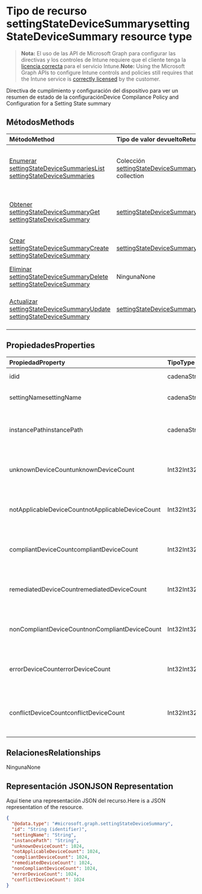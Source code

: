 # <a name="settingstatedevicesummary-resource-type"></a><span data-ttu-id="2fc2a-101">Tipo de recurso settingStateDeviceSummary</span><span class="sxs-lookup"><span data-stu-id="2fc2a-101">settingStateDeviceSummary resource type</span></span>

> <span data-ttu-id="2fc2a-102">**Nota:** El uso de las API de Microsoft Graph para configurar las directivas y los controles de Intune requiere que el cliente tenga la [licencia correcta](https://go.microsoft.com/fwlink/?linkid=839381) para el servicio Intune.</span><span class="sxs-lookup"><span data-stu-id="2fc2a-102">**Note:** Using the Microsoft Graph APIs to configure Intune controls and policies still requires that the Intune service is [correctly licensed](https://go.microsoft.com/fwlink/?linkid=839381) by the customer.</span></span>

<span data-ttu-id="2fc2a-103">Directiva de cumplimiento y configuración del dispositivo para ver un resumen de estado de la configuración</span><span class="sxs-lookup"><span data-stu-id="2fc2a-103">Device Compilance Policy and Configuration for a Setting State summary</span></span>
## <a name="methods"></a><span data-ttu-id="2fc2a-104">Métodos</span><span class="sxs-lookup"><span data-stu-id="2fc2a-104">Methods</span></span>
|<span data-ttu-id="2fc2a-105">Método</span><span class="sxs-lookup"><span data-stu-id="2fc2a-105">Method</span></span>|<span data-ttu-id="2fc2a-106">Tipo de valor devuelto</span><span class="sxs-lookup"><span data-stu-id="2fc2a-106">Return Type</span></span>|<span data-ttu-id="2fc2a-107">Descripción</span><span class="sxs-lookup"><span data-stu-id="2fc2a-107">Description</span></span>|
|:---|:---|:---|
|[<span data-ttu-id="2fc2a-108">Enumerar settingStateDeviceSummaries</span><span class="sxs-lookup"><span data-stu-id="2fc2a-108">List settingStateDeviceSummaries</span></span>](../api/intune_deviceconfig_settingstatedevicesummary_list.md)|<span data-ttu-id="2fc2a-109">Colección [settingStateDeviceSummary](../resources/intune_deviceconfig_settingstatedevicesummary.md)</span><span class="sxs-lookup"><span data-stu-id="2fc2a-109">[settingStateDeviceSummary](../resources/intune_deviceconfig_settingstatedevicesummary.md) collection</span></span>|<span data-ttu-id="2fc2a-110">Enumere las propiedades y las relaciones de los objetos [settingStateDeviceSummary](../resources/intune_deviceconfig_settingstatedevicesummary.md).</span><span class="sxs-lookup"><span data-stu-id="2fc2a-110">List properties and relationships of the [settingStateDeviceSummary](../resources/intune_deviceconfig_settingstatedevicesummary.md) objects.</span></span>|
|[<span data-ttu-id="2fc2a-111">Obtener settingStateDeviceSummary</span><span class="sxs-lookup"><span data-stu-id="2fc2a-111">Get settingStateDeviceSummary</span></span>](../api/intune_deviceconfig_settingstatedevicesummary_get.md)|[<span data-ttu-id="2fc2a-112">settingStateDeviceSummary</span><span class="sxs-lookup"><span data-stu-id="2fc2a-112">settingStateDeviceSummary</span></span>](../resources/intune_deviceconfig_settingstatedevicesummary.md)|<span data-ttu-id="2fc2a-113">Lea las propiedades y las relaciones del objeto [settingStateDeviceSummary](../resources/intune_deviceconfig_settingstatedevicesummary.md).</span><span class="sxs-lookup"><span data-stu-id="2fc2a-113">Read properties and relationships of the [settingStateDeviceSummary](../resources/intune_deviceconfig_settingstatedevicesummary.md) object.</span></span>|
|[<span data-ttu-id="2fc2a-114">Crear settingStateDeviceSummary</span><span class="sxs-lookup"><span data-stu-id="2fc2a-114">Create settingStateDeviceSummary</span></span>](../api/intune_deviceconfig_settingstatedevicesummary_create.md)|[<span data-ttu-id="2fc2a-115">settingStateDeviceSummary</span><span class="sxs-lookup"><span data-stu-id="2fc2a-115">settingStateDeviceSummary</span></span>](../resources/intune_deviceconfig_settingstatedevicesummary.md)|<span data-ttu-id="2fc2a-116">Cree un objeto [settingStateDeviceSummary](../resources/intune_deviceconfig_settingstatedevicesummary.md).</span><span class="sxs-lookup"><span data-stu-id="2fc2a-116">Create a new [settingStateDeviceSummary](../resources/intune_deviceconfig_settingstatedevicesummary.md) object.</span></span>|
|[<span data-ttu-id="2fc2a-117">Eliminar settingStateDeviceSummary</span><span class="sxs-lookup"><span data-stu-id="2fc2a-117">Delete settingStateDeviceSummary</span></span>](../api/intune_deviceconfig_settingstatedevicesummary_delete.md)|<span data-ttu-id="2fc2a-118">Ninguna</span><span class="sxs-lookup"><span data-stu-id="2fc2a-118">None</span></span>|<span data-ttu-id="2fc2a-119">Elimina un [settingStateDeviceSummary](../resources/intune_deviceconfig_settingstatedevicesummary.md).</span><span class="sxs-lookup"><span data-stu-id="2fc2a-119">Deletes a [settingStateDeviceSummary](../resources/intune_deviceconfig_settingstatedevicesummary.md).</span></span>|
|[<span data-ttu-id="2fc2a-120">Actualizar settingStateDeviceSummary</span><span class="sxs-lookup"><span data-stu-id="2fc2a-120">Update settingStateDeviceSummary</span></span>](../api/intune_deviceconfig_settingstatedevicesummary_update.md)|[<span data-ttu-id="2fc2a-121">settingStateDeviceSummary</span><span class="sxs-lookup"><span data-stu-id="2fc2a-121">settingStateDeviceSummary</span></span>](../resources/intune_deviceconfig_settingstatedevicesummary.md)|<span data-ttu-id="2fc2a-122">Actualice las propiedades de un objeto [settingStateDeviceSummary](../resources/intune_deviceconfig_settingstatedevicesummary.md).</span><span class="sxs-lookup"><span data-stu-id="2fc2a-122">Update the properties of a [settingStateDeviceSummary](../resources/intune_deviceconfig_settingstatedevicesummary.md) object.</span></span>|

## <a name="properties"></a><span data-ttu-id="2fc2a-123">Propiedades</span><span class="sxs-lookup"><span data-stu-id="2fc2a-123">Properties</span></span>
|<span data-ttu-id="2fc2a-124">Propiedad</span><span class="sxs-lookup"><span data-stu-id="2fc2a-124">Property</span></span>|<span data-ttu-id="2fc2a-125">Tipo</span><span class="sxs-lookup"><span data-stu-id="2fc2a-125">Type</span></span>|<span data-ttu-id="2fc2a-126">Descripción</span><span class="sxs-lookup"><span data-stu-id="2fc2a-126">Description</span></span>|
|:---|:---|:---|
|<span data-ttu-id="2fc2a-127">id</span><span class="sxs-lookup"><span data-stu-id="2fc2a-127">id</span></span>|<span data-ttu-id="2fc2a-128">cadena</span><span class="sxs-lookup"><span data-stu-id="2fc2a-128">String</span></span>|<span data-ttu-id="2fc2a-129">Clave de la entidad.</span><span class="sxs-lookup"><span data-stu-id="2fc2a-129">Key of the entity.</span></span>|
|<span data-ttu-id="2fc2a-130">settingName</span><span class="sxs-lookup"><span data-stu-id="2fc2a-130">settingName</span></span>|<span data-ttu-id="2fc2a-131">cadena</span><span class="sxs-lookup"><span data-stu-id="2fc2a-131">String</span></span>|<span data-ttu-id="2fc2a-132">Nombre de la configuración</span><span class="sxs-lookup"><span data-stu-id="2fc2a-132">Name of the setting</span></span>|
|<span data-ttu-id="2fc2a-133">instancePath</span><span class="sxs-lookup"><span data-stu-id="2fc2a-133">instancePath</span></span>|<span data-ttu-id="2fc2a-134">cadena</span><span class="sxs-lookup"><span data-stu-id="2fc2a-134">String</span></span>|<span data-ttu-id="2fc2a-135">Nombre de InstancePath para la configuración</span><span class="sxs-lookup"><span data-stu-id="2fc2a-135">Name of the InstancePath for the setting</span></span>|
|<span data-ttu-id="2fc2a-136">unknownDeviceCount</span><span class="sxs-lookup"><span data-stu-id="2fc2a-136">unknownDeviceCount</span></span>|<span data-ttu-id="2fc2a-137">Int32</span><span class="sxs-lookup"><span data-stu-id="2fc2a-137">Int32</span></span>|<span data-ttu-id="2fc2a-138">Número de dispositivos desconocido para la configuración</span><span class="sxs-lookup"><span data-stu-id="2fc2a-138">Device Unkown count for the setting</span></span>|
|<span data-ttu-id="2fc2a-139">notApplicableDeviceCount</span><span class="sxs-lookup"><span data-stu-id="2fc2a-139">notApplicableDeviceCount</span></span>|<span data-ttu-id="2fc2a-140">Int32</span><span class="sxs-lookup"><span data-stu-id="2fc2a-140">Int32</span></span>|<span data-ttu-id="2fc2a-141">Número de dispositivos no aplicables para la configuración</span><span class="sxs-lookup"><span data-stu-id="2fc2a-141">Device Not Applicable count for the setting</span></span>|
|<span data-ttu-id="2fc2a-142">compliantDeviceCount</span><span class="sxs-lookup"><span data-stu-id="2fc2a-142">compliantDeviceCount</span></span>|<span data-ttu-id="2fc2a-143">Int32</span><span class="sxs-lookup"><span data-stu-id="2fc2a-143">Int32</span></span>|<span data-ttu-id="2fc2a-144">Número de dispositivos compatibles para la configuración</span><span class="sxs-lookup"><span data-stu-id="2fc2a-144">Device Compliant count for the setting</span></span>|
|<span data-ttu-id="2fc2a-145">remediatedDeviceCount</span><span class="sxs-lookup"><span data-stu-id="2fc2a-145">remediatedDeviceCount</span></span>|<span data-ttu-id="2fc2a-146">Int32</span><span class="sxs-lookup"><span data-stu-id="2fc2a-146">Int32</span></span>|<span data-ttu-id="2fc2a-147">Número de dispositivos compatibles para la configuración</span><span class="sxs-lookup"><span data-stu-id="2fc2a-147">Device Compliant count for the setting</span></span>|
|<span data-ttu-id="2fc2a-148">nonCompliantDeviceCount</span><span class="sxs-lookup"><span data-stu-id="2fc2a-148">nonCompliantDeviceCount</span></span>|<span data-ttu-id="2fc2a-149">Int32</span><span class="sxs-lookup"><span data-stu-id="2fc2a-149">Int32</span></span>|<span data-ttu-id="2fc2a-150">Número de dispositivos no compatibles para la configuración</span><span class="sxs-lookup"><span data-stu-id="2fc2a-150">Device NonCompliant count for the setting</span></span>|
|<span data-ttu-id="2fc2a-151">errorDeviceCount</span><span class="sxs-lookup"><span data-stu-id="2fc2a-151">errorDeviceCount</span></span>|<span data-ttu-id="2fc2a-152">Int32</span><span class="sxs-lookup"><span data-stu-id="2fc2a-152">Int32</span></span>|<span data-ttu-id="2fc2a-153">Número de errores de dispositivo para la configuración</span><span class="sxs-lookup"><span data-stu-id="2fc2a-153">Device error count for the setting</span></span>|
|<span data-ttu-id="2fc2a-154">conflictDeviceCount</span><span class="sxs-lookup"><span data-stu-id="2fc2a-154">conflictDeviceCount</span></span>|<span data-ttu-id="2fc2a-155">Int32</span><span class="sxs-lookup"><span data-stu-id="2fc2a-155">Int32</span></span>|<span data-ttu-id="2fc2a-156">Número de errores de conflictos de dispositivo para la configuración</span><span class="sxs-lookup"><span data-stu-id="2fc2a-156">Device conflict error count for the setting</span></span>|

## <a name="relationships"></a><span data-ttu-id="2fc2a-157">Relaciones</span><span class="sxs-lookup"><span data-stu-id="2fc2a-157">Relationships</span></span>
<span data-ttu-id="2fc2a-158">Ninguna</span><span class="sxs-lookup"><span data-stu-id="2fc2a-158">None</span></span>
## <a name="json-representation"></a><span data-ttu-id="2fc2a-159">Representación JSON</span><span class="sxs-lookup"><span data-stu-id="2fc2a-159">JSON Representation</span></span>
<span data-ttu-id="2fc2a-160">Aquí tiene una representación JSON del recurso.</span><span class="sxs-lookup"><span data-stu-id="2fc2a-160">Here is a JSON representation of the resource.</span></span>
<!-- {
  "blockType": "resource",
  "keyProperty": "id",
  "@odata.type": "microsoft.graph.settingStateDeviceSummary"
}
-->
``` json
{
  "@odata.type": "#microsoft.graph.settingStateDeviceSummary",
  "id": "String (identifier)",
  "settingName": "String",
  "instancePath": "String",
  "unknownDeviceCount": 1024,
  "notApplicableDeviceCount": 1024,
  "compliantDeviceCount": 1024,
  "remediatedDeviceCount": 1024,
  "nonCompliantDeviceCount": 1024,
  "errorDeviceCount": 1024,
  "conflictDeviceCount": 1024
}
```



